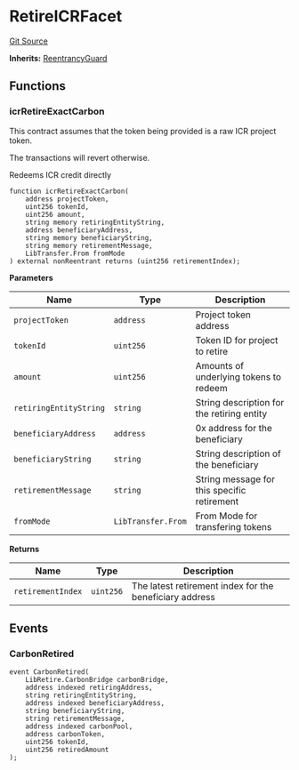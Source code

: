 # RetireICRFacet
[Git Source](https://github.com/KlimaDAO/klimadao-solidity/blob/29fd912e7e35bfd36ad9c6e57c2a312d3aed3640/src/infinity/facets/Bridges/ICR/RetireICRFacet.sol)

**Inherits:**
[ReentrancyGuard](/src/infinity/ReentrancyGuard.sol/abstract.ReentrancyGuard.md)


## Functions
### icrRetireExactCarbon

This contract assumes that the token being provided is a raw ICR project token.

The transactions will revert otherwise.

Redeems ICR credit directly


```solidity
function icrRetireExactCarbon(
    address projectToken,
    uint256 tokenId,
    uint256 amount,
    string memory retiringEntityString,
    address beneficiaryAddress,
    string memory beneficiaryString,
    string memory retirementMessage,
    LibTransfer.From fromMode
) external nonReentrant returns (uint256 retirementIndex);
```
**Parameters**

|Name|Type|Description|
|----|----|-----------|
|`projectToken`|`address`|        Project token address|
|`tokenId`|`uint256`|             Token ID for project to retire|
|`amount`|`uint256`|              Amounts of underlying tokens to redeem|
|`retiringEntityString`|`string`|String description for the retiring entity|
|`beneficiaryAddress`|`address`|  0x address for the beneficiary|
|`beneficiaryString`|`string`|   String description of the beneficiary|
|`retirementMessage`|`string`|   String message for this specific retirement|
|`fromMode`|`LibTransfer.From`|            From Mode for transfering tokens|

**Returns**

|Name|Type|Description|
|----|----|-----------|
|`retirementIndex`|`uint256`|    The latest retirement index for the beneficiary address|


## Events
### CarbonRetired

```solidity
event CarbonRetired(
    LibRetire.CarbonBridge carbonBridge,
    address indexed retiringAddress,
    string retiringEntityString,
    address indexed beneficiaryAddress,
    string beneficiaryString,
    string retirementMessage,
    address indexed carbonPool,
    address carbonToken,
    uint256 tokenId,
    uint256 retiredAmount
);
```

